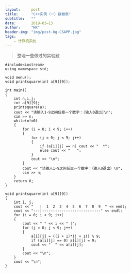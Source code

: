 ```yaml
---
layout:     post
title:      "C++实例（一）数根表"
subtitle:   ""
date:       2019-03—13
author:     "HK"
header-img: "img/post-bg-CSAPP.jpg"
tags:
    - 计算机系统
---
```


> 整理一些做过的实验题

	#include<iostream>
	using namespace std;

	void menu();
	void printsquare(int a[9][9]);

	int main()
	{
		int n,i,j;
		int a[9][9];
		printsquare(a);
		cout << "请输入1-9之间任意一个数字：(输入0退出)\n";
		cin >> n;
		while(n!=0)
		{
			for (i = 0; i < 9; i++)
			{
				for (j = 0; j < 9; j++)
				{
					if (a[i][j] == n) cout << "  *";
					else cout << "   ";
				}
				cout << "\n";
			}
			cout << "请输入1-9之间任意一个数字：（输入0退出）\n";
			cin >> n;
		} 
		return 0;
	}

	void printsquare(int a[9][9])
	{
		int i, j;
		cout << "   |  1  2  3  4  5  6  7  8  9  " << endl;
		cout << "---|---------------------------" << endl;
		for (i = 0; i < 9; i++)
		{
			cout << " " << i << " |";
			for (j = 0; j < 9; j++)
			{
				a[i][j] = ((i + 1)*(j + 1)) % 9;
				if (a[i][j] == 0) a[i][j] = 9;
				cout << "  " << a[i][j];
			}
			cout << "\n";
		}
		cout << "\n";
	}